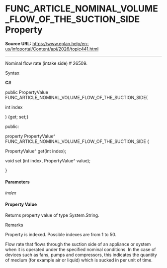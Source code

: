 # FUNC_ARTICLE_NOMINAL_VOLUME_FLOW_OF_THE_SUCTION_SIDE Property

**Source URL:** https://www.eplan.help/en-us/Infoportal/Content/api/2026/topic441.html

---

Nominal flow rate (intake side) # 26509.

Syntax

**C#**



public PropertyValue FUNC_ARTICLE_NOMINAL_VOLUME_FLOW_OF_THE_SUCTION_SIDE( 

   int index

) {get; set;}

public:

property PropertyValue^ FUNC_ARTICLE_NOMINAL_VOLUME_FLOW_OF_THE_SUCTION_SIDE {

   PropertyValue^ get(int index);

   void set (int index, PropertyValue^ value);

}


#### Parameters

*index*

#### Property Value

Returns property value of type System.String.

Remarks

Property is indexed. Possible indexes are from 1 to 50.

Flow rate that flows through the suction side of an appliance or system when it is operated under the specified nominal conditions. In the case of devices such as fans, pumps and compressors, this indicates the quantity of medium (for example air or liquid) which is sucked in per unit of time.
